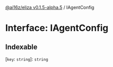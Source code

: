 [@ai16z/eliza v0.1.5-alpha.5](../index.md) / IAgentConfig

# Interface: IAgentConfig

## Indexable

 \[`key`: `string`\]: `string`
